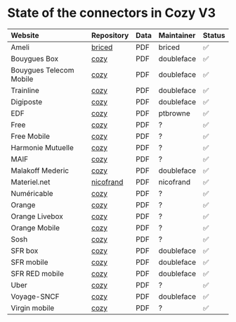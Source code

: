 State of the connectors in Cozy V3
==================================

| Website                 | Repository                                                                | Data | Maintainer  | Status             |
|:------------------------|:--------------------------------------------------------------------------|:-----|:------------|:-------------------|
| Ameli                   | [briced](https://github.com/briced/cozy-konnector-v3-ameli)               | PDF  | briced      | :white_check_mark: |
| Bouygues Box            | [cozy](https://github.com/cozy/cozy-konnector-bouyguesbox)                | PDF  | doubleface  | :white_check_mark: |
| Bouygues Telecom Mobile | [cozy](https://github.com/cozy/cozy-konnector-bouyguestelecom)            | PDF  | doubleface  | :white_check_mark: |
| Trainline               | [cozy](https://github.com/cozy/cozy-konnector-trainline)                  | PDF  | doubleface  | :white_check_mark: |
| Digiposte               | [cozy](https://github.com/cozy/cozy-konnector-digiposte)                  | PDF  | doubleface  | :white_check_mark: |
| EDF                     | [cozy](https://gitlab.cozycloud.cc/labs/cozy-konnector-edf)               | PDF  | ptbrowne    | :white_check_mark: |
| Free                    | [cozy](https://github.com/cozy/cozy-konnector-free)                       | PDF  | ?           | :white_check_mark: |
| Free Mobile             | [cozy](https://github.com/cozy/cozy-konnector-free-mobile)                | PDF  | ?           | :white_check_mark: |
| Harmonie Mutuelle       | [cozy](https://github.com/cozy/cozy-konnector-harmonie)                   | PDF  | ?           | :white_check_mark: |
| MAIF                    | [cozy](https://github.com/cozy/cozy-konnector-maif)                       | PDF  | ?           | :white_check_mark: |
| Malakoff Mederic        | [cozy](https://github.com/cozy/cozy-konnector-malakoffmederic)            | PDF  | doubleface  | :white_check_mark: |
| Materiel.net            | [nicofrand](https://github.com/nicofrand/cozy-konnector-materielnet)      | PDF  | nicofrand   | :white_check_mark: |
| Numéricable             | [cozy](https://github.com/cozy/cozy-konnector-numericable)                | PDF  | ?           | :white_check_mark: |
| Orange                  | [cozy](https://github.com/cozy/cozy-konnector-orange)                     | PDF  | ?           | :white_check_mark: |
| Orange Livebox          | [cozy](https://github.com/cozy/cozy-konnector-orangevod)                  | PDF  | ?           | :white_check_mark: |
| Orange Mobile           | [cozy](https://gitlab.cozycloud.cc/gjacquart/cozy-konnector-orangemobile) | PDF  | ?           | :white_check_mark: |
| Sosh                    | [cozy](https://github.com/cozy/cozy-konnector-sosh)                       | PDF  | ?           | :white_check_mark: |
| SFR box                 | [cozy](https://github.com/cozy/cozy-konnector-sfrbox)                     | PDF  | doubleface  | :white_check_mark: |
| SFR mobile              | [cozy](https://github.com/cozy/cozy-konnector-sfrmobile)                  | PDF  | doubleface  | :white_check_mark: |
| SFR RED mobile          | [cozy](https://github.com/cozy/cozy-konnector-redmobile)                  | PDF  | doubleface  | :white_check_mark: |
| Uber                    | [cozy](https://github.com/cozy/cozy-konnector-uber)                       | PDF  | ?           | :white_check_mark: |
| Voyage-SNCF             | [cozy](https://github.com/cozy/cozy-konnector-sncf)                       | PDF  | doubleface  | :white_check_mark: |
| Virgin mobile           | [cozy](https://github.com/cozy/cozy-konnector-virgin-mobile)              | PDF  | ?           | :white_check_mark: |
